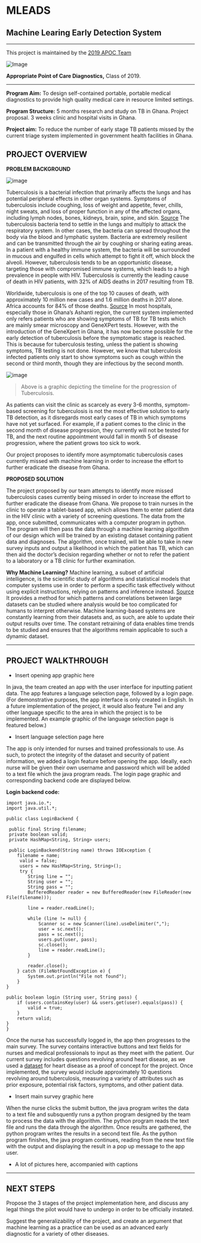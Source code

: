 # MLEADS
## Machine Learing Early Detection System
-------------------------------------------------------------------------------------------------------------------------------------------

This project is maintained by the [2019 APOC Team](https://apoc.seas.upenn.edu)

![Image](docs/teamslide.PNG)

**Appropriate Point of Care Diagnostics,** Class of 2019.

-------------------------------------------------------------------------------------------------------------------------------------------

**Program Aim:** To design self-contained portable, portable medical diagnostics to provide high quality medical care in resource limited settings.  

**Program Structure:** 5 months research and study on TB in Ghana. Project proposal. 3 weeks clinic and hospital visits in Ghana. 

**Project aim:** To reduce the number of early stage TB patients missed by the current triage system implemented in government health facilities in Ghana.

## PROJECT OVERVIEW

**PROBLEM BACKGROUND**

![image](docs/motivationslide.PNG)

 Tuberculosis is a bacterial infection that primarily affects the lungs and has potential peripheral effects in other organ systems. Symptoms of tuberculosis include coughing, loss of weight and appetite, fever, chills, night sweats, and loss of proper function in any of the affected organs, including lymph nodes, bones, kidneys, brain, spine, and skin. [Source](https://www.lung.org/lung-health-and-diseases/lung-disease-lookup/tuberculosis/) The tuberculosis bacteria tend to settle in the lungs and multiply to attack the respiratory system. In other cases, the bacteria can spread throughout the body via the blood and lymphatic system. Bacteria are extremely resilient and can be transmitted through the air by coughing or sharing eating areas. In a patient with a healthy immune system, the bacteria will be surrounded in mucous and engulfed in cells which attempt to fight it off, which block the alveoli. However, tuberculosis tends to be an opportunistic disease, targeting those with compromised immune systems, which leads to a high prevalence in people with HIV. Tuberculosis is currently the leading cause of death in HIV patients, with 32% of AIDS deaths in 2017 resulting from TB.

   Worldwide, tuberculosis is one of the top 10 causes of death, with approximately 10 million new cases and 1.6 million deaths in 2017 alone. Africa accounts for 84% of those deaths. [Source](https://www.who.int/news-room/fact-sheets/detail/tuberculosis) In most hospitals, especially those in Ghana’s Ashanti region, the current system implemented  only refers patients who are showing symptoms of TB for TB tests which are mainly smear microscopy and GeneXPert tests.  However, with the introduction of the GeneXpert in Ghana, it has now become possible for the early detection of tuberculosis before the symptomatic stage is reached. This is because for tuberculosis testing, unless the patient is showing symptoms, TB testing is not done. However, we know that tuberculosis infected patients only start to show symptoms such as cough within the second or third month, though they are infectious by the second month.

![image](docs/tbprogressionslide.png)

>Above is a graphic depicting the timeline for the progression of Tuberculosis.

   As patients can visit the clinic as scarcely as every 3-6 months, symptom-based screening for tuberculosis is not the most effective solution to early TB detection, as it disregards most early cases of TB in which symptoms have not yet surfaced. For example, if a patient comes to the clinic in the second month of disease progression, they currently will not be tested for TB, and the next routine appointment would fall in month 5 of disease progression, where the patient grows too sick to work.

Our project proposes to identify more asymptomatic tuberculosis cases currently missed with machine learning in order to increase the effort to further eradicate the disease from Ghana.

**PROPOSED SOLUTION**

The project proposed by our team attempts to identify more missed tuberculosis cases currently being missed in order to increase the effort to further eradicate the disease from Ghana. We propose to train nurses in the clinic to operate a tablet-based app, which allows them to enter patient data in the HIV clinic with a variety of screening questions. The data from the app, once submitted, communicates with a computer program in python. The program will then pass the data through a machine learning algorithm of our design which will be trained by an existing dataset containing patient data and diagnoses. The algorithm, once trained, will be able to take in new survey inputs and output a likelihood in which the patient has TB, which can then aid the doctor’s decision regarding whether or not to refer the patient to a laboratory or a TB clinic for further examination.

**Why Machine Learning?** Machine learning, a subset of artificial intelligence, is the scientific study of algorithms and statistical models that computer systems use in order to perform a specific task effectively without using explicit instructions, relying on patterns and inference instead. [Source](https://en.wikipedia.org/w/index.php?title=Machine_learning&oldid=899398955) It provides a method for which patterns and correlations between large datasets can be studied where analysis would be too complicated for humans to interpret otherwise. Machine learning-based systems are constantly learning from their datasets and, as such, are able to update their output results over time. The constant retraining of data enables time trends to be studied and ensures that the algorithms remain applicable to such a dynamic dataset.

----------------------------------------------------------------------------------------------------------------------------------------

## PROJECT WALKTHROUGH

- Insert opening app graphic here

In java, the team created an app with the user interface for inputting patient data. The app features a language selection page, followed by a login page. (For demonstrative purposes, the app interface is only created in English. In a future implementation of the project, it would also feature Twi and any other language specific to the area in which the project is to be implemented. An example graphic of the language selection page is featured below.)

- Insert language selection page here

The app is only intended for nurses and trained professionals to use. As such, to protect the integrity of the dataset and security of patient information, we added a login feature before opening the app. Ideally, each nurse will be given their own username and password which will be added to a text file which the java program reads. The login page graphic and corresponding backend code are displayed below.

**Login backend code:**

 	import java.io.*;
 	import java.util.*;

 	public class LoginBackend {

	 public final String filename;
	 private boolean valid;
	 private HashMap<String, String> users;
	
	 public LoginBackend(String name) throws IOException {
	 	filename = name;
		 valid = false;
		 users = new HashMap<String, String>();
		 try {
		 	String line = "";
		 	String user = "";
		 	String pass = "";
		 	BufferedReader reader = new BufferedReader(new FileReader(new File(filename)));
			
	 		line = reader.readLine();

	 		while (line != null) {	
	 			Scanner sc = new Scanner(line).useDelimiter(",");
		 		user = sc.next();
		 		pass = sc.next();
	 			users.put(user, pass);
	 			sc.close();
	 			line = reader.readLine();
	 		}
			
	 		reader.close();
	 	} catch (FileNotFoundException e) {
	 		System.out.println("File not found");
	 	}
 	}
	
 	public boolean login (String user, String pass) {
	 	if (users.containsKey(user) && users.get(user).equals(pass)) {
	 		valid = true;
	 	}
	 	return valid;
 	}
	}

Once the nurse has successfully logged in, the app then progresses to the main survey. The survey contains interactive buttons and text fields for nurses and medical professionals to input as they meet with the patient. Our current survey includes questions revolving around heart disease, as we used a [dataset](https://www.kaggle.com/ronitf/heart-disease-uci) for heart disease as a proof of concept for the project. Once implemented, the survey would include approximately 10 questions revolving around tuberculosis, measuring a variety of attributes such as prior exposure, potential risk factors, symptoms, and other patient data.

- Insert main survey graphic here

When the nurse clicks the submit button, the java program writes the data to a text file and subsquently runs a python program designed by the team to process the data with the algorithm. The python program reads the text file and runs the data through the algorithm. Once results are gathered, the python program writes the results in a second text file. As the python program finishes, the java program continues, reading from the new text file with the output and displaying the result in a pop up message to the app user.

- A lot of pictures here, accompanied with captions

----------------------------------------------------------------------------------------------------------------------------------------

## NEXT STEPS

Propose the 3 stages of the project implementation here, and discuss any legal things the pilot would have to undergo in order to be officially instated.

Suggest the generalizability of the project, and create an argument that machine learning as a practice can be used as an advanced early diagnostic for a variety of other diseases.
